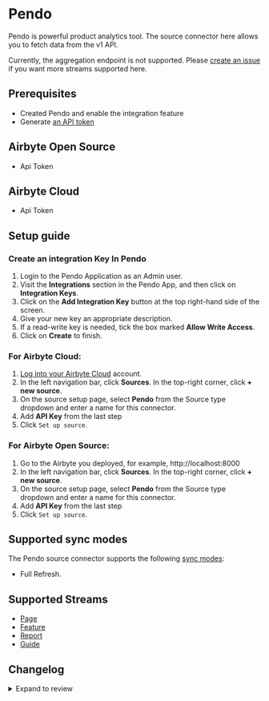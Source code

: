 # Pendo

Pendo is powerful product analytics tool. The source connector here allows you to fetch data from the v1 API.

Currently, the aggregation endpoint is not supported. Please [create an issue](https://github.com/airbytehq/airbyte/issues/new/choose) if you want more streams supported here.

## Prerequisites

- Created Pendo and enable the integration feature
- Generate [an API token](https://app.pendo.io/admin/integrationkeys)

## Airbyte Open Source

- Api Token

## Airbyte Cloud

- Api Token

## Setup guide

### Create an integration Key In Pendo

1. Login to the Pendo Application as an Admin user.
2. Visit the **Integrations** section in the Pendo App, and then click on **Integration Keys**.
3. Click on the **Add Integration Key** button at the top right-hand side of the screen.
4. Give your new key an appropriate description.
5. If a read-write key is needed, tick the box marked **Allow Write Access**.
6. Click on **Create** to finish.

### For Airbyte Cloud:

1. [Log into your Airbyte Cloud](https://cloud.airbyte.com/workspaces) account.
2. In the left navigation bar, click **Sources**. In the top-right corner, click **+ new source**.
3. On the source setup page, select **Pendo** from the Source type dropdown and enter a name for this connector.
4. Add **API Key** from the last step
5. Click `Set up source`.

### For Airbyte Open Source:

1. Go to the Airbyte you deployed, for example, http://localhost:8000
2. In the left navigation bar, click **Sources**. In the top-right corner, click **+ new source**.
3. On the source setup page, select **Pendo** from the Source type dropdown and enter a name for this connector.
4. Add **API Key** from the last step
5. Click `Set up source`.

## Supported sync modes

The Pendo source connector supports the following [sync modes](https://docs.airbyte.com/cloud/core-concepts#connection-sync-modes):

- Full Refresh.

## Supported Streams

- [Page](https://engageapi.pendo.io/#a53463f9-bdd3-443e-b22f-b6ea6c7376fb)
- [Feature](https://engageapi.pendo.io/#75c6b443-eb07-4a0c-9e27-6c12ad3dbbc4)
- [Report](https://engageapi.pendo.io/#2ac0699a-b653-4082-be11-563e5c0c9410)
- [Guide](https://engageapi.pendo.io/#4f1e3ca1-fc41-4469-bf4b-da90ee8caf3d)

## Changelog

<details>
  <summary>Expand to review</summary>

| Version | Date       | Pull Request                                             | Subject                                                                         |
| :------ | :--------- | :------------------------------------------------------- | :------------------------------------------------------------------------------ |
| 0.2.30 | 2025-08-09 | [64692](https://github.com/airbytehq/airbyte/pull/64692) | Update dependencies |
| 0.2.29 | 2025-08-02 | [64213](https://github.com/airbytehq/airbyte/pull/64213) | Update dependencies |
| 0.2.28 | 2025-07-26 | [63924](https://github.com/airbytehq/airbyte/pull/63924) | Update dependencies |
| 0.2.27 | 2025-07-19 | [63434](https://github.com/airbytehq/airbyte/pull/63434) | Update dependencies |
| 0.2.26 | 2025-07-12 | [63264](https://github.com/airbytehq/airbyte/pull/63264) | Update dependencies |
| 0.2.25 | 2025-07-05 | [62594](https://github.com/airbytehq/airbyte/pull/62594) | Update dependencies |
| 0.2.24 | 2025-06-28 | [62298](https://github.com/airbytehq/airbyte/pull/62298) | Update dependencies |
| 0.2.23 | 2025-06-21 | [60580](https://github.com/airbytehq/airbyte/pull/60580) | Update dependencies |
| 0.2.22 | 2025-05-11 | [60204](https://github.com/airbytehq/airbyte/pull/60204) | Update dependencies |
| 0.2.21 | 2025-05-04 | [59515](https://github.com/airbytehq/airbyte/pull/59515) | Update dependencies |
| 0.2.20 | 2025-04-27 | [59104](https://github.com/airbytehq/airbyte/pull/59104) | Update dependencies |
| 0.2.19 | 2025-04-19 | [58485](https://github.com/airbytehq/airbyte/pull/58485) | Update dependencies |
| 0.2.18 | 2025-04-12 | [57883](https://github.com/airbytehq/airbyte/pull/57883) | Update dependencies |
| 0.2.17 | 2025-04-05 | [57367](https://github.com/airbytehq/airbyte/pull/57367) | Update dependencies |
| 0.2.16 | 2025-03-29 | [56742](https://github.com/airbytehq/airbyte/pull/56742) | Update dependencies |
| 0.2.15 | 2025-03-22 | [56161](https://github.com/airbytehq/airbyte/pull/56161) | Update dependencies |
| 0.2.14 | 2025-03-08 | [55559](https://github.com/airbytehq/airbyte/pull/55559) | Update dependencies |
| 0.2.13 | 2025-03-01 | [55031](https://github.com/airbytehq/airbyte/pull/55031) | Update dependencies |
| 0.2.12 | 2025-02-23 | [54580](https://github.com/airbytehq/airbyte/pull/54580) | Update dependencies |
| 0.2.11 | 2025-02-15 | [54003](https://github.com/airbytehq/airbyte/pull/54003) | Update dependencies |
| 0.2.10 | 2025-02-08 | [53456](https://github.com/airbytehq/airbyte/pull/53456) | Update dependencies |
| 0.2.9 | 2025-02-01 | [52970](https://github.com/airbytehq/airbyte/pull/52970) | Update dependencies |
| 0.2.8 | 2025-01-25 | [52524](https://github.com/airbytehq/airbyte/pull/52524) | Update dependencies |
| 0.2.7 | 2025-01-18 | [51901](https://github.com/airbytehq/airbyte/pull/51901) | Update dependencies |
| 0.2.6 | 2025-01-11 | [51299](https://github.com/airbytehq/airbyte/pull/51299) | Update dependencies |
| 0.2.5 | 2025-01-04 | [50244](https://github.com/airbytehq/airbyte/pull/50244) | Update dependencies |
| 0.2.4 | 2024-12-14 | [48313](https://github.com/airbytehq/airbyte/pull/48313) | Update dependencies |
| 0.2.3 | 2024-10-29 | [47847](https://github.com/airbytehq/airbyte/pull/47847) | Update dependencies |
| 0.2.2 | 2024-10-28 | [47563](https://github.com/airbytehq/airbyte/pull/47563) | Update dependencies |
| 0.2.1 | 2024-08-16 | [44196](https://github.com/airbytehq/airbyte/pull/44196) | Bump source-declarative-manifest version |
| 0.2.0 | 2024-08-15 | [44100](https://github.com/airbytehq/airbyte/pull/44100) | Refactor connector to manifest-only format |
| 0.1.16 | 2024-08-10 | [43593](https://github.com/airbytehq/airbyte/pull/43593) | Update dependencies |
| 0.1.15 | 2024-08-03 | [43114](https://github.com/airbytehq/airbyte/pull/43114) | Update dependencies |
| 0.1.14 | 2024-07-27 | [42791](https://github.com/airbytehq/airbyte/pull/42791) | Update dependencies |
| 0.1.13 | 2024-07-20 | [42236](https://github.com/airbytehq/airbyte/pull/42236) | Update dependencies |
| 0.1.12 | 2024-07-13 | [41769](https://github.com/airbytehq/airbyte/pull/41769) | Update dependencies |
| 0.1.11 | 2024-07-10 | [41421](https://github.com/airbytehq/airbyte/pull/41421) | Update dependencies |
| 0.1.10 | 2024-07-09 | [41094](https://github.com/airbytehq/airbyte/pull/41094) | Update dependencies |
| 0.1.9 | 2024-07-06 | [40984](https://github.com/airbytehq/airbyte/pull/40984) | Update dependencies |
| 0.1.8 | 2024-06-25 | [40343](https://github.com/airbytehq/airbyte/pull/40343) | Update dependencies |
| 0.1.7 | 2024-06-22 | [40105](https://github.com/airbytehq/airbyte/pull/40105) | Update dependencies |
| 0.1.6 | 2024-06-04 | [39069](https://github.com/airbytehq/airbyte/pull/39069) | [autopull] Upgrade base image to v1.2.1 |
| 0.1.5 | 2024-05-20 | [38226](https://github.com/airbytehq/airbyte/pull/38226) | Make connector compatible with the builder |
| 0.1.4 | 2024-04-19 | [37220](https://github.com/airbytehq/airbyte/pull/37220) | Updating to 0.80.0 CDK |
| 0.1.3 | 2024-04-18 | [37220](https://github.com/airbytehq/airbyte/pull/37220) | Manage dependencies with Poetry. |
| 0.1.2 | 2024-04-15 | [37220](https://github.com/airbytehq/airbyte/pull/37220) | Base image migration: remove Dockerfile and use the python-connector-base image |
| 0.1.1 | 2024-04-12 | [37220](https://github.com/airbytehq/airbyte/pull/37220) | schema descriptions |
| 0.1.0 | 2023-03-14 | [3563](https://github.com/airbytehq/airbyte/pull/3563) | Initial Release |

</details>
